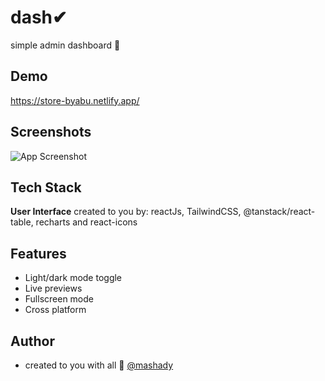 # dash✔

simple admin dashboard 💜

## Demo

https://store-byabu.netlify.app/

## Screenshots

![App Screenshot](https://via.placeholder.com/468x300?text=App+Screenshot+Here)

## Tech Stack

**User Interface** created to you by: reactJs, TailwindCSS, @tanstack/react-table, recharts and react-icons

## Features

- Light/dark mode toggle
- Live previews
- Fullscreen mode
- Cross platform

## Author

- created to you with all 💜 [@mashady](https://www.github.com/mashady)
